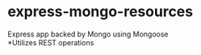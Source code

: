 # express-mongo-resources
Express app backed by Mongo using Mongoose <br>
*Utilizes REST operations
